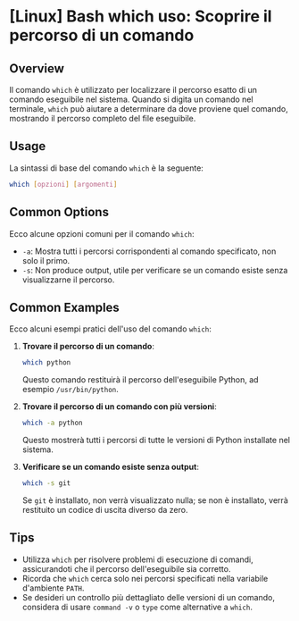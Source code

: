 # [Linux] Bash which uso: Scoprire il percorso di un comando

## Overview
Il comando `which` è utilizzato per localizzare il percorso esatto di un comando eseguibile nel sistema. Quando si digita un comando nel terminale, `which` può aiutare a determinare da dove proviene quel comando, mostrando il percorso completo del file eseguibile.

## Usage
La sintassi di base del comando `which` è la seguente:

```bash
which [opzioni] [argomenti]
```

## Common Options
Ecco alcune opzioni comuni per il comando `which`:

- `-a`: Mostra tutti i percorsi corrispondenti al comando specificato, non solo il primo.
- `-s`: Non produce output, utile per verificare se un comando esiste senza visualizzarne il percorso.

## Common Examples
Ecco alcuni esempi pratici dell'uso del comando `which`:

1. **Trovare il percorso di un comando**:
   ```bash
   which python
   ```
   Questo comando restituirà il percorso dell'eseguibile Python, ad esempio `/usr/bin/python`.

2. **Trovare il percorso di un comando con più versioni**:
   ```bash
   which -a python
   ```
   Questo mostrerà tutti i percorsi di tutte le versioni di Python installate nel sistema.

3. **Verificare se un comando esiste senza output**:
   ```bash
   which -s git
   ```
   Se `git` è installato, non verrà visualizzato nulla; se non è installato, verrà restituito un codice di uscita diverso da zero.

## Tips
- Utilizza `which` per risolvere problemi di esecuzione di comandi, assicurandoti che il percorso dell'eseguibile sia corretto.
- Ricorda che `which` cerca solo nei percorsi specificati nella variabile d'ambiente `PATH`.
- Se desideri un controllo più dettagliato delle versioni di un comando, considera di usare `command -v` o `type` come alternative a `which`.